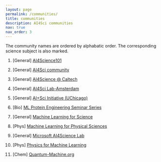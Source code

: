 ```yaml
---
layout: page
permalink: /communities/
title: communities
description: AI4Sci communities
nav: true
nav_order: 3
---
```

The community names are ordered by alphabatic order. The corresponding science subject is also marked.


1. \[General\] [AI4Science101](https://ai4science101.github.io/)

2. \[General\] [AI4Sci community](https://ai4sciencecommunity.github.io/)

3. \[General\] [AI4Science @ Caltech](https://www.ai4science.caltech.edu/)

4. \[General\] [AI4Sci Lab-Amsterdam](https://ai4science-amsterdam.github.io/)

5. \[General\] [AI+Sci Initiative (UChicago)](https://datascience.uchicago.edu/research/ai-science/)

6. \[Bio\] [ML Protein Engineering Seminar Series](https://www.ml4proteinengineering.com/)

7. \[General\] [Machine Learning for Science](https://ml4sci.lbl.gov/)

8. \[Phys\] [Machine Learning for Physical Sciences](https://ml4physicalsciences.github.io/)

9. \[General\] [Microsoft AI4Science Lab](https://www.microsoft.com/en-us/research/lab/microsoft-research-ai4science/)

10. \[Phys\] [Physics for Machine Learning](https://physics4ml.github.io/)

11. \[Chem\] [Quantum-Machine.org](http://quantum-machine.org/)